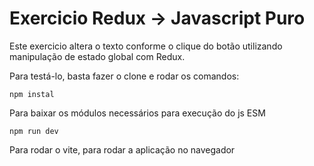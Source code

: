 # Exercicio Redux -> Javascript Puro

Este exercicio altera o texto conforme o clique do botão utilizando manipulação de estado global com Redux.

Para testá-lo, basta fazer o clone e rodar os comandos:

```
npm instal
```
Para baixar os módulos necessários para execução do js ESM
```
npm run dev
```
Para rodar o vite, para rodar a aplicação no navegador
